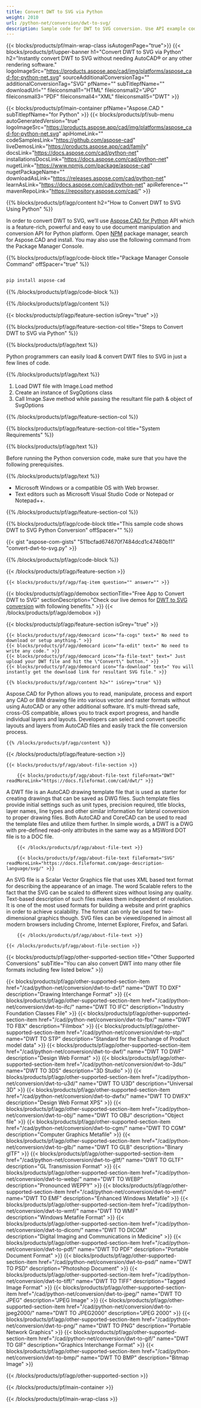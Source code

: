 ```yaml
---
title: Convert DWT to SVG via Python
weight: 2010
url: /python-net/conversion/dwt-to-svg/ 
description: Sample code for DWT to SVG conversion. Use API example code for batch DWT files to SVG conversion.
---
```


{{< blocks/products/pf/main-wrap-class isAutogenPage="true">}}
{{< blocks/products/pf/upper-banner h1="Convert DWT to SVG via Python" h2="Instantly convert DWT to SVG without needing AutoCAD® or any other rendering software." logoImageSrc="https://products.aspose.app/cad/img/platforms/aspose_cad-for-python-net.svg" sourceAdditionalConversionTag="" additionalConversionTag="SVG" pfName="" subTitlepfName="" downloadUrl="" fileiconsmall1="HTML" fileiconsmall2="JPG" fileiconsmall3="PDF" fileiconsmall4="XML" fileiconsmall5="DWT" >}}

{{< blocks/products/pf/main-container pfName="Aspose.CAD " subTitlepfName="for Python" >}}
{{< blocks/products/pf/sub-menu autoGeneratedVersion="true" logoImageSrc="https://products.aspose.app/cad/img/platforms/aspose_cad-for-python-net.svg" apiHomeLink="" codeSamplesLink="https://github.com/aspose-cad" liveDemosLink="https://products.aspose.app/cad/family" docsLink="https://docs.aspose.com/cad/python-net" installationsDocsLink="https://docs.aspose.com/cad/python-net" nugetLink="https://www.npmjs.com/package/aspose-cad" nugetPackageName="" downloadAsLink="https://releases.aspose.com/cad/python-net" learnAsLink="https://docs.aspose.com/cad/python-net" apiReference="" mavenRepoLink="https://repository.aspose.com/cad/" >}}

{{% blocks/products/pf/agp/content h2="How to Convert DWT to SVG Using Python" %}}

 In order to convert DWT to SVG, we’ll use [Aspose.CAD for Python](https://products.aspose.com/cad/python-net) API which is a feature-rich, powerful and easy to use document manipulation and conversion API for Python platform. Open [NPM](https://www.npmjs.com/package/aspose-cad) package manager, search for Aspose.CAD and install. You may also use the following command from the Package Manager Console.

{{% blocks/products/pf/agp/code-block title="Package Manager Console Command" offSpacer="true" %}}

```py

pip install aspose-cad

```

{{% /blocks/products/pf/agp/code-block %}}

{{% /blocks/products/pf/agp/content %}}

{{< blocks/products/pf/agp/feature-section isGrey="true" >}}

{{% blocks/products/pf/agp/feature-section-col title="Steps to Convert DWT to SVG via Python" %}}

{{% blocks/products/pf/agp/text %}}

Python programmers can easily load & convert DWT files to SVG in just a few lines of code.

{{% /blocks/products/pf/agp/text %}}

1.  Load DWT file with Image.Load method
1.  Create an instance of SvgOptions class
1.  Call Image.Save method while passing the resultant file path & object of SvgOptions

{{% /blocks/products/pf/agp/feature-section-col %}}

{{% blocks/products/pf/agp/feature-section-col title="System Requirements" %}}

{{% blocks/products/pf/agp/text %}}

 Before running the Python conversion code, make sure that you have the following prerequisites.

{{% /blocks/products/pf/agp/text %}}

-  Microsoft Windows or a compatible OS with Web browser.
-  Text editors such as Microsoft Visual Studio Code or Notepad or Notepad++.

{{% /blocks/products/pf/agp/feature-section-col %}}

{{% blocks/products/pf/agp/code-block title="This sample code shows DWT to SVG Python Conversion" offSpacer="" %}}

{{< gist "aspose-com-gists" "511bcfad674670f7484dcd1c47480b11" "convert-dwt-to-svg.py" >}}

{{% /blocks/products/pf/agp/code-block %}}

{{< /blocks/products/pf/agp/feature-section >}}

    {{< blocks/products/pf/agp/faq-item question="" answer="" >}}
 

<!-- aboutfile Starts -->

{{< blocks/products/pf/agp/demobox sectionTitle="Free App to Convert DWT to SVG" sectionDescription="Check our live demos for [DWT to SVG conversion](https://products.aspose.app/cad/conversion/dwt-to-svg) with following benefits." >}}
{{< /blocks/products/pf/agp/demobox >}}

{{< blocks/products/pf/agp/feature-section isGrey="true" >}}

    {{< blocks/products/pf/agp/democard icon="fa-cogs" text=" No need to download or setup anything." >}}
    {{< blocks/products/pf/agp/democard icon="fa-edit" text=" No need to write any code." >}}
    {{< blocks/products/pf/agp/democard icon="fa-file-text" text=" Just upload your DWT file and hit the \"Convert\" button." >}}
    {{< blocks/products/pf/agp/democard icon="fa-download" text=" You will instantly get the download link for resultant SVG file." >}}

    {{% blocks/products/pf/agp/content h2="" isGrey="true" %}}

Aspose.CAD for Python allows you to read, manipulate, process and export any CAD or BIM drawing file into various vector and raster formats without using AutoCAD or any other additional software. It's multi-thread safe, cross-OS compatible, allows you to track export progress, and handle individual layers and layouts. Developers can select and convert specific layouts and layers from AutoCAD files and easily track the file conversion process.

    {{% /blocks/products/pf/agp/content %}}

{{< /blocks/products/pf/agp/feature-section >}}

    {{< blocks/products/pf/agp/about-file-section >}}

        {{< blocks/products/pf/agp/about-file-text fileFormat="DWT" readMoreLink="https://docs.fileformat.com/cad/dwt/" >}}
A DWT file is an AutoCAD drawing template file that is used as starter for creating drawings that can be saved as DWG files. Such template files provide initial settings such as unit types, precision required, title blocks, layer names, line types and other similar information for lateral conversion to proper drawing files. Both AutoCAD and CoreCAD can be used to read the template files and utilize them further. In simple words, a DWT is a DWG with pre-defined read-only attributes in the same way as a MSWord DOT file is to a DOC file.

        {{< /blocks/products/pf/agp/about-file-text >}}

        {{< blocks/products/pf/agp/about-file-text fileFormat="SVG" readMoreLink="https://docs.fileformat.com/page-description-language/svg/" >}}
An SVG file is a Scalar Vector Graphics file that uses XML based text format for describing the appearance of an image. The word Scalable refers to the fact that the SVG can be scaled to different sizes without losing any quality. Text-based description of such files makes them independent of resolution. It is one of the most used formats for building a website and print graphics in order to achieve scalability. The format can only be used for two-dimensional graphics though. SVG files can be viewed/opened in almost all modern browsers including Chrome, Internet Explorer, Firefox, and Safari.

        {{< /blocks/products/pf/agp/about-file-text >}}

    {{< /blocks/products/pf/agp/about-file-section >}}

<!-- aboutfile Ends -->

{{< blocks/products/pf/agp/other-supported-section title="Other Supported Conversions" subTitle="You can also convert DWT into many other file formats including few listed below." >}}

{{< blocks/products/pf/agp/other-supported-section-item href="/cad/python-net/conversion/dwt-to-dxf/" name="DWT TO DXF" description="Drawing Interchange Format" >}}
{{< blocks/products/pf/agp/other-supported-section-item href="/cad/python-net/conversion/dwt-to-ifc/" name="DWT TO IFC" description="Industry Foundation Classes File" >}}
{{< blocks/products/pf/agp/other-supported-section-item href="/cad/python-net/conversion/dwt-to-fbx/" name="DWT TO FBX" description="Filmbox" >}}
{{< blocks/products/pf/agp/other-supported-section-item href="/cad/python-net/conversion/dwt-to-stp/" name="DWT TO STP" description="Standard for the Exchange of Product model data" >}}
{{< blocks/products/pf/agp/other-supported-section-item href="/cad/python-net/conversion/dwt-to-dwf/" name="DWT TO DWF" description="Design Web Format" >}}
{{< blocks/products/pf/agp/other-supported-section-item href="/cad/python-net/conversion/dwt-to-3ds/" name="DWT TO 3DS" description="3D Studio" >}}
{{< blocks/products/pf/agp/other-supported-section-item href="/cad/python-net/conversion/dwt-to-u3d/" name="DWT TO U3D" description="Universal 3D" >}}
{{< blocks/products/pf/agp/other-supported-section-item href="/cad/python-net/conversion/dwt-to-dwfx/" name="DWT TO DWFX" description="Design Web Format XPS" >}}
{{< blocks/products/pf/agp/other-supported-section-item href="/cad/python-net/conversion/dwt-to-obj/" name="DWT TO OBJ" description="Object file" >}}
{{< blocks/products/pf/agp/other-supported-section-item href="/cad/python-net/conversion/dwt-to-cgm/" name="DWT TO CGM" description="Computer Graphics Metafile" >}}
{{< blocks/products/pf/agp/other-supported-section-item href="/cad/python-net/conversion/dwt-to-glb/" name="DWT TO GLB" description="Binary glTF" >}}
{{< blocks/products/pf/agp/other-supported-section-item href="/cad/python-net/conversion/dwt-to-gltf/" name="DWT TO GLTF" description="GL Transmission Format" >}}
{{< blocks/products/pf/agp/other-supported-section-item href="/cad/python-net/conversion/dwt-to-webp/" name="DWT TO WEBP" description="Pronounced WEPPY" >}}
{{< blocks/products/pf/agp/other-supported-section-item href="/cad/python-net/conversion/dwt-to-emf/" name="DWT TO EMF" description="Enhanced Windows Metafile" >}}
{{< blocks/products/pf/agp/other-supported-section-item href="/cad/python-net/conversion/dwt-to-wmf/" name="DWT TO WMF" description="Windows Metafile Format" >}}
{{< blocks/products/pf/agp/other-supported-section-item href="/cad/python-net/conversion/dwt-to-dicom/" name="DWT TO DICOM" description="Digital Imaging and Communications in Medicine" >}}
{{< blocks/products/pf/agp/other-supported-section-item href="/cad/python-net/conversion/dwt-to-pdf/" name="DWT TO PDF" description="Portable Document Format" >}}
{{< blocks/products/pf/agp/other-supported-section-item href="/cad/python-net/conversion/dwt-to-psd/" name="DWT TO PSD" description="Photoshop Document" >}}
{{< blocks/products/pf/agp/other-supported-section-item href="/cad/python-net/conversion/dwt-to-tiff/" name="DWT TO TIFF" description="Tagged Image Format" >}}
{{< blocks/products/pf/agp/other-supported-section-item href="/cad/python-net/conversion/dwt-to-jpeg/" name="DWT TO JPEG" description="JPEG Image" >}}
{{< blocks/products/pf/agp/other-supported-section-item href="/cad/python-net/conversion/dwt-to-jpeg2000/" name="DWT TO JPEG2000" description="JPEG 2000" >}}
{{< blocks/products/pf/agp/other-supported-section-item href="/cad/python-net/conversion/dwt-to-png/" name="DWT TO PNG" description="Portable Network Graphics" >}}
{{< blocks/products/pf/agp/other-supported-section-item href="/cad/python-net/conversion/dwt-to-gif/" name="DWT TO GIF" description="Graphics Interchange Format" >}}
{{< blocks/products/pf/agp/other-supported-section-item href="/cad/python-net/conversion/dwt-to-bmp/" name="DWT TO BMP" description="Bitmap Image" >}}


{{< /blocks/products/pf/agp/other-supported-section >}}

{{< /blocks/products/pf/main-container >}}
    
{{< /blocks/products/pf/main-wrap-class >}}